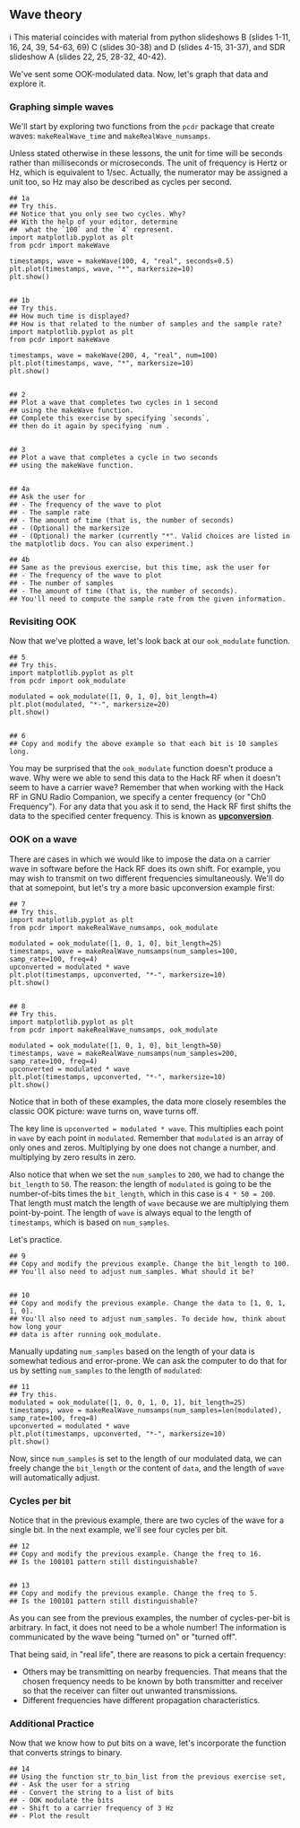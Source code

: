 ## Wave theory

ℹ️ This material coincides with material from python slideshows B (slides 1-11, 16, 24, 39, 54-63, 69) C (slides 30-38) and D (slides 4-15, 31-37), and SDR slideshow A (slides 22, 25, 28-32, 40-42).

We've sent some OOK-modulated data. Now, let's graph that data and explore it.

### Graphing simple waves

We'll start by exploring two functions from the `pcdr` package that create waves: `makeRealWave_time` and `makeRealWave_numsamps`.

Unless stated otherwise in these lessons, the unit for time will be seconds rather than milliseconds or microseconds.
The unit of frequency is Hertz or Hz, which is equivalent to 1/sec.  Actually, the numerator may be assigned a unit too, so Hz may also be described as cycles per second.

```python3
## 1a
## Try this.
## Notice that you only see two cycles. Why?
## With the help of your editor, determine
##  what the `100` and the `4` represent.
import matplotlib.pyplot as plt
from pcdr import makeWave

timestamps, wave = makeWave(100, 4, "real", seconds=0.5)
plt.plot(timestamps, wave, "*", markersize=10)
plt.show()


## 1b
## Try this.
## How much time is displayed?
## How is that related to the number of samples and the sample rate?
import matplotlib.pyplot as plt
from pcdr import makeWave

timestamps, wave = makeWave(200, 4, "real", num=100)
plt.plot(timestamps, wave, "*", markersize=10)
plt.show()


## 2
## Plot a wave that completes two cycles in 1 second
## using the makeWave function.
## Complete this exercise by specifying `seconds`,
## then do it again by specifying `num`.


## 3
## Plot a wave that completes a cycle in two seconds
## using the makeWave function.


## 4a
## Ask the user for
## - The frequency of the wave to plot
## - The sample rate
## - The amount of time (that is, the number of seconds)
## - (Optional) the markersize
## - (Optional) the marker (currently "*". Valid choices are listed in the matplotlib docs. You can also experiment.)

## 4b
## Same as the previous exercise, but this time, ask the user for
## - The frequency of the wave to plot
## - The number of samples
## - The amount of time (that is, the number of seconds).
## You'll need to compute the sample rate from the given information.
```

### Revisiting OOK

Now that we've plotted a wave, let's look back at our `ook_modulate` function.

```python3
## 5
## Try this.
import matplotlib.pyplot as plt
from pcdr import ook_modulate

modulated = ook_modulate([1, 0, 1, 0], bit_length=4)
plt.plot(modulated, "*-", markersize=20)
plt.show()


## 6
## Copy and modify the above example so that each bit is 10 samples long.
```

You may be surprised that the `ook_modulate` function doesn't produce a wave. Why were we able to send this data to the Hack RF when it doesn't seem to have a carrier wave? Remember that when working with the Hack RF in GNU Radio Companion, we specify a center frequency (or "Ch0 Frequency"). For any data that you ask it to send, the Hack RF first shifts the data to the specified center frequency. This is known as [**upconversion**](https://en.wiktionary.org/wiki/upconversion).

### OOK on a wave

There are cases in which we would like to impose the data on a carrier wave in software before the Hack RF does its own shift. For example, you may wish to transmit on two different frequencies simultaneously. We'll do that at somepoint, but let's try a more basic upconversion example first:

```python3
## 7
## Try this.
import matplotlib.pyplot as plt
from pcdr import makeRealWave_numsamps, ook_modulate

modulated = ook_modulate([1, 0, 1, 0], bit_length=25)
timestamps, wave = makeRealWave_numsamps(num_samples=100, samp_rate=100, freq=4)
upconverted = modulated * wave
plt.plot(timestamps, upconverted, "*-", markersize=10)
plt.show()


## 8
## Try this.
import matplotlib.pyplot as plt
from pcdr import makeRealWave_numsamps, ook_modulate

modulated = ook_modulate([1, 0, 1, 0], bit_length=50)
timestamps, wave = makeRealWave_numsamps(num_samples=200, samp_rate=100, freq=4)
upconverted = modulated * wave
plt.plot(timestamps, upconverted, "*-", markersize=10)
plt.show()
```

Notice that in both of these examples, the data more closely resembles the classic OOK picture: wave turns on, wave turns off.

The key line is `upconverted = modulated * wave`. This multiplies each point in `wave` by each point in `modulated`. Remember that `modulated` is an array of only ones and zeros. Multiplying by one does not change a number, and multiplying by zero results in zero.

Also notice that when we set the `num_samples` to `200`, we had to change the `bit_length` to `50`. The reason: the length of `modulated` is going to be the number-of-bits times the `bit_length`, which in this case is `4 * 50 = 200`. That length must match the length of `wave` because we are multiplying them point-by-point. The length of `wave` is always equal to the length of `timestamps`, which is based on `num_samples`.

Let's practice.

```python3
## 9
## Copy and modify the previous example. Change the bit_length to 100.
## You'll also need to adjust num_samples. What should it be?


## 10
## Copy and modify the previous example. Change the data to [1, 0, 1, 1, 0].
## You'll also need to adjust num_samples. To decide how, think about how long your
## data is after running ook_modulate.
```

Manually updating `num_samples` based on the length of your data is somewhat tedious and error-prone. We can ask the computer to do that for us by setting `num_samples` to the length of `modulated`:

```python3
## 11
## Try this.
modulated = ook_modulate([1, 0, 0, 1, 0, 1], bit_length=25)
timestamps, wave = makeRealWave_numsamps(num_samples=len(modulated), samp_rate=100, freq=8)
upconverted = modulated * wave
plt.plot(timestamps, upconverted, "*-", markersize=10)
plt.show()
```

Now, since `num_samples` is set to the length of our modulated data, we can freely change the `bit_length` or the content of `data`, and the length of `wave` will automatically adjust.

### Cycles per bit

Notice that in the previous example, there are two cycles of the wave for a single bit. In the next example, we'll see four cycles per bit.

```python3
## 12
## Copy and modify the previous example. Change the freq to 16.
## Is the 100101 pattern still distinguishable?


## 13
## Copy and modify the previous example. Change the freq to 5.
## Is the 100101 pattern still distinguishable?
```

As you can see from the previous examples, the number of cycles-per-bit is arbitrary. In fact, it does not need to be a whole number! The information is communicated by the wave being "turned on" or "turned off".

That being said, in "real life", there are reasons to pick a certain frequency:
- Others may be transmitting on nearby frequencies. That means that the chosen frequency needs to be known by both transmitter and receiver so that the receiver can filter out unwanted transmissions.
- Different frequencies have different propagation characteristics.

### Additional Practice

Now that we know how to put bits on a wave, let's incorporate the function that converts strings to binary.

```python3
## 14
## Using the function str_to_bin_list from the previous exercise set, 
## - Ask the user for a string
## - Convert the string to a list of bits
## - OOK modulate the bits
## - Shift to a carrier frequency of 3 Hz
## - Plot the result 
```
